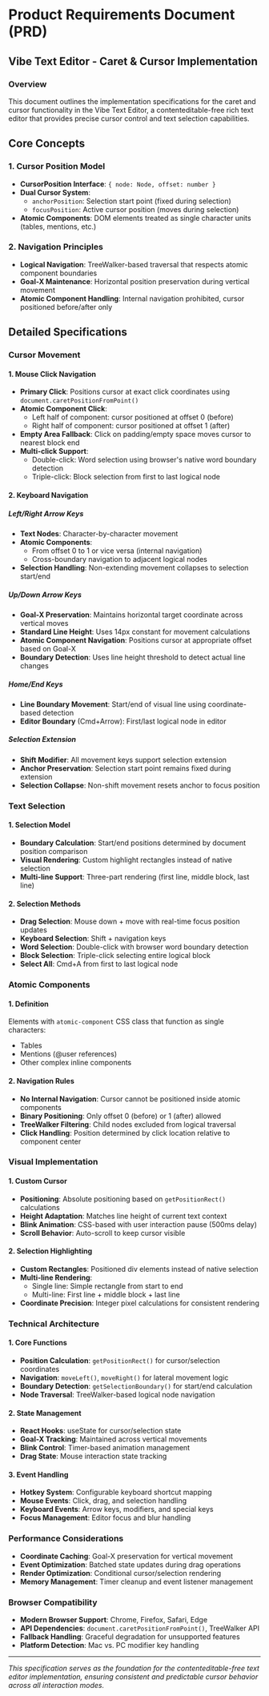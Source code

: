 # Product Requirements Document (PRD)
## Vibe Text Editor - Caret & Cursor Implementation

### Overview
This document outlines the implementation specifications for the caret and cursor functionality in the Vibe Text Editor, a contenteditable-free rich text editor that provides precise cursor control and text selection capabilities.

## Core Concepts

### 1. Cursor Position Model
- **CursorPosition Interface**: `{ node: Node, offset: number }`
- **Dual Cursor System**: 
  - `anchorPosition`: Selection start point (fixed during selection)
  - `focusPosition`: Active cursor position (moves during selection)
- **Atomic Components**: DOM elements treated as single character units (tables, mentions, etc.)

### 2. Navigation Principles
- **Logical Navigation**: TreeWalker-based traversal that respects atomic component boundaries
- **Goal-X Maintenance**: Horizontal position preservation during vertical movement
- **Atomic Component Handling**: Internal navigation prohibited, cursor positioned before/after only

## Detailed Specifications

### Cursor Movement

#### 1. Mouse Click Navigation
- **Primary Click**: Positions cursor at exact click coordinates using `document.caretPositionFromPoint()`
- **Atomic Component Click**: 
  - Left half of component: cursor positioned at offset 0 (before)
  - Right half of component: cursor positioned at offset 1 (after)
- **Empty Area Fallback**: Click on padding/empty space moves cursor to nearest block end
- **Multi-click Support**:
  - Double-click: Word selection using browser's native word boundary detection
  - Triple-click: Block selection from first to last logical node

#### 2. Keyboard Navigation

##### Left/Right Arrow Keys
- **Text Nodes**: Character-by-character movement
- **Atomic Components**: 
  - From offset 0 to 1 or vice versa (internal navigation)
  - Cross-boundary navigation to adjacent logical nodes
- **Selection Handling**: Non-extending movement collapses to selection start/end

##### Up/Down Arrow Keys
- **Goal-X Preservation**: Maintains horizontal target coordinate across vertical moves
- **Standard Line Height**: Uses 14px constant for movement calculations
- **Atomic Component Navigation**: Positions cursor at appropriate offset based on Goal-X
- **Boundary Detection**: Uses line height threshold to detect actual line changes

##### Home/End Keys
- **Line Boundary Movement**: Start/end of visual line using coordinate-based detection
- **Editor Boundary** (Cmd+Arrow): First/last logical node in editor

##### Selection Extension
- **Shift Modifier**: All movement keys support selection extension
- **Anchor Preservation**: Selection start point remains fixed during extension
- **Selection Collapse**: Non-shift movement resets anchor to focus position

### Text Selection

#### 1. Selection Model
- **Boundary Calculation**: Start/end positions determined by document position comparison
- **Visual Rendering**: Custom highlight rectangles instead of native selection
- **Multi-line Support**: Three-part rendering (first line, middle block, last line)

#### 2. Selection Methods
- **Drag Selection**: Mouse down + move with real-time focus position updates
- **Keyboard Selection**: Shift + navigation keys
- **Word Selection**: Double-click with browser word boundary detection
- **Block Selection**: Triple-click selecting entire logical block
- **Select All**: Cmd+A from first to last logical node

### Atomic Components

#### 1. Definition
Elements with `atomic-component` CSS class that function as single characters:
- Tables
- Mentions (@user references)
- Other complex inline components

#### 2. Navigation Rules
- **No Internal Navigation**: Cursor cannot be positioned inside atomic components
- **Binary Positioning**: Only offset 0 (before) or 1 (after) allowed
- **TreeWalker Filtering**: Child nodes excluded from logical traversal
- **Click Handling**: Position determined by click location relative to component center

### Visual Implementation

#### 1. Custom Cursor
- **Positioning**: Absolute positioning based on `getPositionRect()` calculations
- **Height Adaptation**: Matches line height of current text context
- **Blink Animation**: CSS-based with user interaction pause (500ms delay)
- **Scroll Behavior**: Auto-scroll to keep cursor visible

#### 2. Selection Highlighting
- **Custom Rectangles**: Positioned div elements instead of native selection
- **Multi-line Rendering**: 
  - Single line: Simple rectangle from start to end
  - Multi-line: First line + middle block + last line
- **Coordinate Precision**: Integer pixel calculations for consistent rendering

### Technical Architecture

#### 1. Core Functions
- **Position Calculation**: `getPositionRect()` for cursor/selection coordinates
- **Navigation**: `moveLeft()`, `moveRight()` for lateral movement logic
- **Boundary Detection**: `getSelectionBoundary()` for start/end calculation
- **Node Traversal**: TreeWalker-based logical node navigation

#### 2. State Management
- **React Hooks**: useState for cursor/selection state
- **Goal-X Tracking**: Maintained across vertical movements
- **Blink Control**: Timer-based animation management
- **Drag State**: Mouse interaction state tracking

#### 3. Event Handling
- **Hotkey System**: Configurable keyboard shortcut mapping
- **Mouse Events**: Click, drag, and selection handling
- **Keyboard Events**: Arrow keys, modifiers, and special keys
- **Focus Management**: Editor focus and blur handling

### Performance Considerations
- **Coordinate Caching**: Goal-X preservation for vertical movement
- **Event Optimization**: Batched state updates during drag operations
- **Render Optimization**: Conditional cursor/selection rendering
- **Memory Management**: Timer cleanup and event listener management

### Browser Compatibility
- **Modern Browser Support**: Chrome, Firefox, Safari, Edge
- **API Dependencies**: `document.caretPositionFromPoint()`, TreeWalker API
- **Fallback Handling**: Graceful degradation for unsupported features
- **Platform Detection**: Mac vs. PC modifier key handling

---

*This specification serves as the foundation for the contenteditable-free text editor implementation, ensuring consistent and predictable cursor behavior across all interaction modes.*